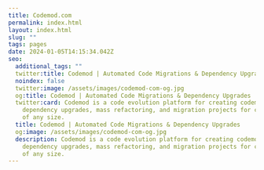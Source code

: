 ```yaml
---
title: Codemod.com
permalink: index.html
layout: index.html
slug: ""
tags: pages
date: 2024-01-05T14:15:34.042Z
seo:
  additional_tags: ""
  twitter:title: Codemod | Automated Code Migrations & Dependency Upgrades
  noindex: false
  twitter:image: /assets/images/codemod-com-og.jpg
  og:title: Codemod | Automated Code Migrations & Dependency Upgrades
  twitter:card: Codemod is a code evolution platform for creating codemods & doing
    dependency upgrades, mass refactoring, and migration projects for codebases
    of any size.
  title: Codemod | Automated Code Migrations & Dependency Upgrades
  og:image: /assets/images/codemod-com-og.jpg
  description: Codemod is a code evolution platform for creating codemods & doing
    dependency upgrades, mass refactoring, and migration projects for codebases
    of any size.
---
```

